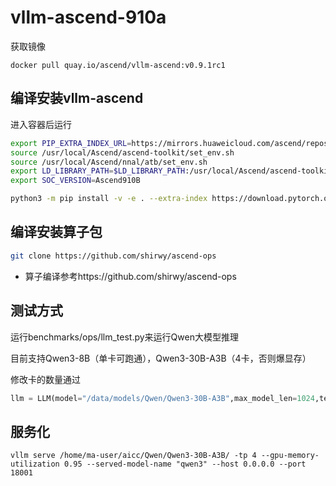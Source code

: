 # vllm-ascend-910a


获取镜像
```
docker pull quay.io/ascend/vllm-ascend:v0.9.1rc1
```
## 编译安装vllm-ascend
进入容器后运行
```bash
export PIP_EXTRA_INDEX_URL=https://mirrors.huaweicloud.com/ascend/repos/pypi
source /usr/local/Ascend/ascend-toolkit/set_env.sh
source /usr/local/Ascend/nnal/atb/set_env.sh
export LD_LIBRARY_PATH=$LD_LIBRARY_PATH:/usr/local/Ascend/ascend-toolkit/latest/`uname -i`-linux/devlib
export SOC_VERSION=Ascend910B

python3 -m pip install -v -e . --extra-index https://download.pytorch.org/whl/cpu/
```


## 编译安装算子包
```bash
git clone https://github.com/shirwy/ascend-ops
```
- 算子编译参考https://github.com/shirwy/ascend-ops
## 测试方式

运行benchmarks/ops/llm_test.py来运行Qwen大模型推理

目前支持Qwen3-8B（单卡可跑通），Qwen3-30B-A3B（4卡，否则爆显存）

修改卡的数量通过
```Python
llm = LLM(model="/data/models/Qwen/Qwen3-30B-A3B",max_model_len=1024,tensor_parallel_size=2)
```

## 服务化

```
vllm serve /home/ma-user/aicc/Qwen/Qwen3-30B-A3B/ -tp 4 --gpu-memory-utilization 0.95 --served-model-name "qwen3" --host 0.0.0.0 --port 18001
```



